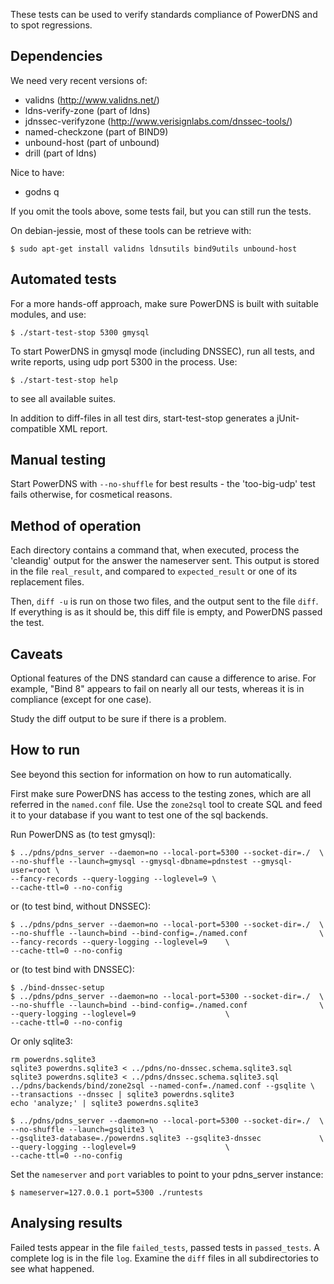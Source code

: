 These tests can be used to verify standards compliance of PowerDNS and to
spot regressions.

Dependencies
------------
We need very recent versions of:

 * validns (http://www.validns.net/)
 * ldns-verify-zone (part of ldns)
 * jdnssec-verifyzone (http://www.verisignlabs.com/dnssec-tools/)
 * named-checkzone (part of BIND9)
 * unbound-host (part of unbound)
 * drill (part of ldns)

Nice to have:
 * godns q

If you omit the tools above, some tests fail, but you can still run the
tests. 


On debian-jessie, most of these tools can be retrieve with:
```
$ sudo apt-get install validns ldnsutils bind9utils unbound-host
```

Automated tests
---------------

For a more hands-off approach, make sure PowerDNS is built with suitable
modules, and use:

```
$ ./start-test-stop 5300 gmysql
```

To start PowerDNS in gmysql mode (including DNSSEC), run all tests, and
write reports, using udp port 5300 in the process. Use:

```
$ ./start-test-stop help
```

to see all available suites.

In addition to diff-files in all test dirs, start-test-stop generates a jUnit-
compatible XML report.

Manual testing
--------------

Start PowerDNS with `--no-shuffle` for best results - the 'too-big-udp' test
fails otherwise, for cosmetical reasons.

Method of operation
-------------------

Each directory contains a command that, when executed, process the 'cleandig'
output for the answer the nameserver sent. This output is stored in the file
`real_result`, and compared to `expected_result` or one of its replacement
files.

Then, `diff -u` is run on those two files, and the output sent to the file
`diff`. If everything is as it should be, this diff file is empty, and
PowerDNS passed the test.

Caveats
-------

Optional features of the DNS standard can cause a difference to arise. For
example, "Bind 8" appears to fail on nearly all our tests, whereas it is in
compliance (except for one case).

Study the diff output to be sure if there is a problem.

How to run
----------

See beyond this section for information on how to run automatically.

First make sure PowerDNS has access to the testing zones, which are all
referred in the `named.conf` file. Use the `zone2sql` tool to create SQL and
feed it to your database if you want to test one of the sql backends.

Run PowerDNS as (to test gmysql):

```
$ ../pdns/pdns_server --daemon=no --local-port=5300 --socket-dir=./  \
--no-shuffle --launch=gmysql --gmysql-dbname=pdnstest --gmysql-user=root \
--fancy-records --query-logging --loglevel=9 \
--cache-ttl=0 --no-config
```

or (to test bind, without DNSSEC):
```
$ ../pdns/pdns_server --daemon=no --local-port=5300 --socket-dir=./  \
--no-shuffle --launch=bind --bind-config=./named.conf                \
--fancy-records --query-logging --loglevel=9    \
--cache-ttl=0 --no-config
```

or (to test bind with DNSSEC):

```
$ ./bind-dnssec-setup
$ ../pdns/pdns_server --daemon=no --local-port=5300 --socket-dir=./  \
--no-shuffle --launch=bind --bind-config=./named.conf                \
--query-logging --loglevel=9                    \
--cache-ttl=0 --no-config
```

Or only sqlite3:
```
rm powerdns.sqlite3
sqlite3 powerdns.sqlite3 < ../pdns/no-dnssec.schema.sqlite3.sql
sqlite3 powerdns.sqlite3 < ../pdns/dnssec.schema.sqlite3.sql
../pdns/backends/bind/zone2sql --named-conf=./named.conf --gsqlite \
--transactions --dnssec | sqlite3 powerdns.sqlite3
echo 'analyze;' | sqlite3 powerdns.sqlite3

$ ../pdns/pdns_server --daemon=no --local-port=5300 --socket-dir=./  \
--no-shuffle --launch=gsqlite3 \
--gsqlite3-database=./powerdns.sqlite3 --gsqlite3-dnssec             \
--query-logging --loglevel=9                    \
--cache-ttl=0 --no-config
```

Set the `nameserver` and `port` variables to point to your pdns\_server
instance:

```
$ nameserver=127.0.0.1 port=5300 ./runtests
```


Analysing results
-----------------

Failed tests appear in the file `failed_tests`, passed tests in
`passed_tests`. A complete log is in the file `log`. Examine the `diff`
files in all subdirectories to see what happened.
